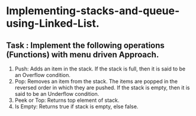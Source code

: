 # Implementing-stacks-and-queue-using-Linked-List.

## Task : Implement the following operations (Functions) with menu driven Approach.

1) Push: Adds an item in the stack. If the stack is full, then it is said to be an Overflow
condition. <br />
2) Pop: Removes an item from the stack. The items are popped in the reversed order
in which they are pushed. If the stack is empty, then it is said to be an Underflow
condition. <br />
3) Peek or Top: Returns top element of stack. <br />
4) Is Empty: Returns true if stack is empty, else false. <br />
